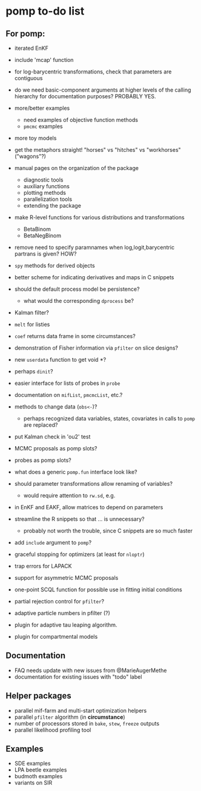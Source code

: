 # pomp to-do list

## For pomp:

- iterated EnKF
- include 'mcap' function
- for log-barycentric transformations, check that parameters are contiguous
- do we need basic-component arguments at higher levels of the calling hierarchy for documentation purposes?  PROBABLY YES.
- more/better examples
	- need examples of objective function methods
	- `pmcmc` examples
- more toy models
- get the metaphors straight! "horses" vs "hitches" vs "workhorses" ("wagons"?)
- manual pages on the organization of the package
    - diagnostic tools
    - auxiliary functions
    - plotting methods
    - parallelization tools
    - extending the package
- make R-level functions for various distributions and transformations
	- BetaBinom
	- BetaNegBinom
- remove need to specify paramnames when log,logit,barycentric partrans is given? HOW?
- `spy` methods for derived objects
- better scheme for indicating derivatives and maps in C snippets
- should the default process model be persistence?
	- what would the corresponding `dprocess` be?
- Kalman filter?

- `melt` for listies
- `coef` returns data frame in some circumstances?
- demonstration of Fisher information via `pfilter` on slice designs?
- new `userdata` function to get void *?

- perhaps `dinit`?
- easier interface for lists of probes in `probe`
- documentation on `mifList`, `pmcmcList`, etc.?
- methods to change data (`obs<-`)?
	- perhaps recognized data variables, states, covariates in calls to `pomp` are replaced?
- put Kalman check in 'ou2' test
- MCMC proposals as pomp slots?
- probes as pomp slots?
- what does a generic `pomp.fun` interface look like?

- should parameter transformations allow renaming of variables?
	- would require attention to `rw.sd`, e.g.

- in EnKF and EAKF, allow matrices to depend on parameters

- streamline the R snippets so that ... is unnecessary?
	- probably not worth the trouble, since C snippets are so much faster
- add `include` argument to `pomp`?
- graceful stopping for optimizers (at least for `nloptr`)
- trap errors for LAPACK
- support for asymmetric MCMC proposals
- one-point SCQL function for possible use in fitting initial conditions
- partial rejection control for `pfilter`?
- adaptive particle numbers in pfilter (?)
- plugin for adaptive tau leaping algorithm.
- plugin for compartmental models

## Documentation

- FAQ needs update with new issues from @MarieAugerMethe
- documentation for existing issues with "todo" label

## Helper packages

- parallel mif-farm and multi-start optimization helpers
- parallel `pfilter` algorithm (in **circumstance**)
- number of processors stored in `bake`, `stew`, `freeze` outputs
- parallel likelihood profiling tool

## Examples

- SDE examples
- LPA beetle examples
- budmoth examples
- variants on SIR
